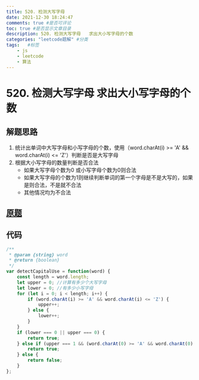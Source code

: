 ```yaml
---
title: 520. 检测大写字母
date: 2021-12-30 18:24:47
comments: true #是否可评论
toc: true #是否显示文章目录
description: 520. 检测大写字母   求出大小写字母的个数
categories: "leetcode题解" #分类
tags:   #标签
    - js
    - leetcode
    - 算法
---
```



# 520. 检测大写字母   求出大小写字母的个数
## 解题思路
1. 统计出单词中大写字母和小写字母的个数，使用（word.charAt(i) >= 'A' && word.charAt(i) <= 'Z'）判断是否是大写字母
2. 根据大小写字母的数量判断是否合法
    - 如果大写字母个数为0 或小写字母个数为0则合法
    - 如果大写字母的个数为1则继续判断单词的第一个字母是不是大写的，如果是则合法，不是就不合法
    - 其他情况均为不合法

## [原题](https://leetcode-cn.com/problems/detect-capital/)

## 代码

```javascript
/**
 * @param {string} word
 * @return {boolean}
 */
var detectCapitalUse = function(word) {
    const length = word.length;
    let upper = 0; //计算有多少个大写字母
    let lower = 0; //有多少小写字母
    for (let i = 0; i < length; i++) {
        if (word.charAt(i) >= 'A' && word.charAt(i) <= 'Z') {
            upper++;
        } else {
            lower++;
        }
    }
    if (lower === 0 || upper === 0) {
        return true;
    } else if (upper === 1 && (word.charAt(0) >= 'A' && word.charAt(0) <= 'Z')) {
        return true;
    } else {
        return false;
    }
};
```